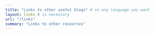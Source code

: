 ```yaml
---
title: "Links to other useful blogs" # in any language you want
layout: links # is necessary
url: "/links"
summary: "Links to other resources"
---
```


